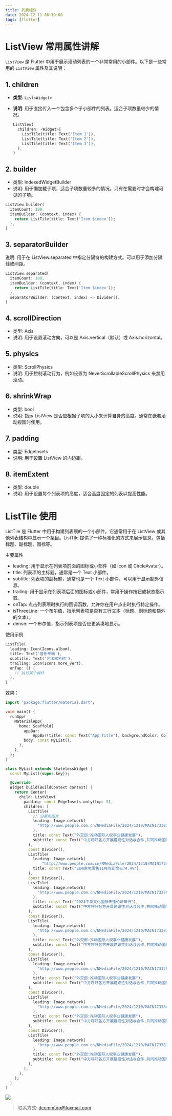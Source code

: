 ```yaml
---
title: 列表组件
date: 2024-12-11 08:19:00
tags: [flutter]
---
```

# ListView 常用属性讲解

`ListView` 是 Flutter 中用于展示滚动列表的一个非常常用的小部件。以下是一些常用的 `ListView` 属性及其说明：

## 1. children
- **类型**: `List<Widget>`
- **说明**: 用于直接传入一个包含多个子小部件的列表。适合子项数量较少的情况。

  ```dart
  ListView(
    children: <Widget>[
      ListTile(title: Text('Item 1')),
      ListTile(title: Text('Item 2')),
      ListTile(title: Text('Item 3')),
    ],
  )
  
## 2. builder
- 类型: IndexedWidgetBuilder
- 说明: 用于懒加载子项，适合子项数量较多的情况。只有在需要时才会构建可见的子项。
```dart
ListView.builder(
  itemCount: 100,
  itemBuilder: (context, index) {
    return ListTile(title: Text('Item $index'));
  },
)
```
## 3. separatorBuilder
说明: 用于在 ListView.separated 中指定分隔符的构建方式。可以用于添加分隔线或间距。
```dart
ListView.separated(
  itemCount: 100,
  itemBuilder: (context, index) {
    return ListTile(title: Text('Item $index'));
  },
  separatorBuilder: (context, index) => Divider(),
)

```
## 4. scrollDirection
- 类型: Axis
- 说明: 用于设置滚动方向，可以是 Axis.vertical（默认）或 Axis.horizontal。
## 5. physics
- 类型: ScrollPhysics
- 说明: 用于控制滚动行为，例如设置为 NeverScrollableScrollPhysics 来禁用滚动。
## 6. shrinkWrap
- 类型: bool
- 说明: 指示 ListView 是否应根据子项的大小来计算自身的高度。通常在嵌套滚动视图时使用。
## 7. padding
- 类型: EdgeInsets
- 说明: 用于设置 ListView 的内边距。
## 8. itemExtent
- 类型: double
- 说明: 用于设置每个列表项的高度，适合高度固定的列表以提高性能。


# ListTile 使用
ListTile 是 Flutter 中用于构建列表项的一个小部件。它通常用于在 ListView 或其他列表结构中显示一个条目。ListTile 提供了一种标准化的方式来展示信息，包括标题、副标题、图标等。

主要属性
- leading:
用于显示在列表项前面的图标或小部件（如 Icon 或 CircleAvatar）。
- title:
列表项的主标题，通常是一个 Text 小部件。
- subtitle:
列表项的副标题，通常也是一个 Text 小部件，可以用于显示额外信息。
- trailing:
用于显示在列表项后面的图标或小部件，常用于操作按钮或状态指示器。
- onTap:
点击列表项时执行的回调函数，允许你在用户点击时执行特定操作。
- isThreeLine:
一个布尔值，指示列表项是否有三行文本（标题、副标题和额外的文本）。
- dense:
一个布尔值，指示列表项是否应更紧凑地显示。

使用示例

```dart
ListTile(
  leading: Icon(Icons.album),
  title: Text('音乐专辑'),
  subtitle: Text('艺术家名称'),
  trailing: Icon(Icons.more_vert),
  onTap: () {
    // 执行某个操作
  },
)
```

效果：
```dart
import 'package:flutter/material.dart';

void main() {
  runApp(
    MaterialApp(
      home: Scaffold(
        appBar:
            AppBar(title: const Text("App Title"), backgroundColor: Colors.red),
        body: const MyList(),
      ),
    ),
  );
}

class MyList extends StatelessWidget {
  const MyList({super.key});

  @override
  Widget build(BuildContext context) {
    return Center(
      child: ListView(
        padding: const EdgeInsets.only(top: 5),
        children: [
          ListTile(
            // 设置前图片
            leading: Image.network(
              "http://www.people.com.cn/NMediaFile/2024/1210/MAIN1733813355177423YPNX22U.jpg",
            ),
            title: const Text("外交部:推动国际人权事业健康发展"),
            subtitle: const Text("中方呼吁各方开展建设性对话与合作,共同推动国际人权事业健康发展"),
          ),
          const Divider(),
          ListTile(
            leading: Image.network(
                "http://www.people.com.cn/NMediaFile/2024/1210/MAIN1733839403962N0OCKJB5ST.jpg"),
            title: const Text("日用家电零售11月同比增长74.4%"),
          ),
          const Divider(),
          ListTile(
            leading: Image.network(
              "http://www.people.com.cn/NMediaFile/2024/1210/MAIN1733793685988EYPIIFO3TV.jpg",
            ),
            title: const Text("2024中华文化国际传播论坛举行"),
            subtitle: const Text("中方呼吁各方开展建设性对话与合作,共同推动国际人权事业健康发展"),
          ),
          const Divider(),
          ListTile(
            leading: Image.network(
              "http://www.people.com.cn/NMediaFile/2024/1210/MAIN1733839403877Y0W2V4B91F.jpg",
            ),
            title: const Text("外交部:推动国际人权事业健康发展"),
            subtitle: const Text("中方呼吁各方开展建设性对话与合作,共同推动国际人权事业健康发展"),
          ),
          const Divider(),
          ListTile(
            leading: Image.network(
              "http://www.people.com.cn/NMediaFile/2024/1210/MAIN17337944922831E47YQPF4V.jpg",
            ),
            title: const Text("外交部:推动国际人权事业健康发展"),
            subtitle: const Text("中方呼吁各方开展建设性对话与合作,共同推动国际人权事业健康发展"),
          ),
          const Divider(),
          ListTile(
            leading: Image.network(
              "http://www.people.com.cn/NMediaFile/2024/1210/MAIN1733843461835Q6SZWKGIS9.jpg",
            ),
            title: const Text("外交部:推动国际人权事业健康发展"),
            subtitle: const Text("中方呼吁各方开展建设性对话与合作,共同推动国际人权事业健康发展"),
          ),
          const Divider(),
          ListTile(
            leading: Image.network(
              "http://www.people.com.cn/NMediaFile/2024/1210/MAIN1733839403914U9M3IAKRAR.jpg",
            ),
            title: const Text("外交部:推动国际人权事业健康发展"),
            subtitle: const Text("中方呼吁各方开展建设性对话与合作,共同推动国际人权事业健康发展"),
          ),
        ],
      ),
    );
  }
}
```

![](../images/2024-12-11-08-30-05.png)

> 联系方式: dccmmtop@foxmail.com